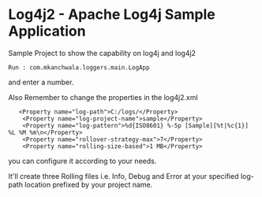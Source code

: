 # Log4j2 - Apache Log4j Sample Application

Sample Project to show the capability on log4j and log4j2

	Run : com.mkanchwala.loggers.main.LogApp

and enter a number.

Also Remember to change the properties in the log4j2.xml

	   <Property name="log-path">C:/logs/</Property>
		<Property name="log-project-name">sample</Property>
		<Property name="log-pattern">%d{ISO8601} %-5p [Sample][%t|%c{1}] %L %M %m\n</Property>
		<Property name="rollover-strategy-max">7</Property>
		<Property name="rolling-size-based">1 MB</Property>

 you can configure it according to your needs.
 
 It'll create three Rolling files i.e. Info, Debug and Error at your specified log-path location prefixed by your project name.